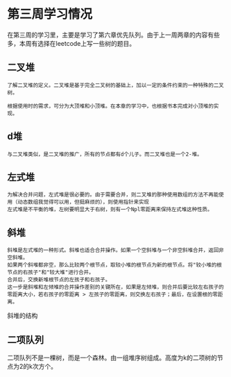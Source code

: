 # 第三周学习情况
在第三周的学习里，主要是学习了第六章优先队列。由于上一周两章的内容有些多，本周有选择在leetcode上写一些树的题目。
## 二叉堆
    了解二叉堆的定义。二叉堆是基于完全二叉树的基础上，加以一定的条件约束的一种特殊的二叉树。

    根据使用时的需求，可分为大顶堆和小顶堆。在本章的学习中，也根据书本完成对小顶堆的实现。
## d堆
    与二叉堆类似，是二叉堆的推广，所有的节点都有d个儿子。而二叉堆也是一个2-堆。
## 左式堆
    为解决合并问题，左式堆是很必要的。由于需要合并，则二叉堆的那种使用数组的方法不再能使用（动态数组我觉得可以用，但挺麻烦的），则使用指针来实现
    左式堆是不平衡的堆，左树要明显大于右树，则有一个Npl零距离来保持左式堆这种性质。
## 斜堆
    斜堆是左式堆的一种形式。斜堆也适合合并操作。如果一个空斜堆与一个非空斜堆合并，返回非空斜堆。
    如果两个斜堆都非空，那么比较两个根节点，取较小堆的根节点为新的根节点。将"较小堆的根节点的右孩子"和"较大堆"进行合并。
    合并后，交换新堆根节点的左孩子和右孩子。
    这一步是斜堆和左倾堆的合并操作差别的关键所在，如果是左倾堆，则合并后要比较左右孩子的零距离大小，若右孩子的零距离 > 左孩子的零距离，则交换左右孩子；最后，在设置根的零距离。
 斜堆的结构
## 二项队列
   二项队列不是一棵树，而是一个森林。由一组堆序树组成。高度为k的二项树的节点为2的k次方个。
